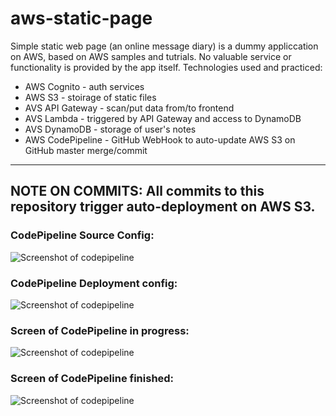 # aws-static-page

Simple static web page (an online message diary) is a dummy appliccation on AWS, based on AWS samples and tutrials. No valuable service or functionality is provided by the app itself. Technologies used and practiced:
  - AWS Cognito - auth services
  - AWS S3  - stoirage of static files
  - AVS API Gateway - scan/put data from/to frontend
  - AVS Lambda  - triggered by API Gateway and access to DynamoDB
  - AVS DynamoDB  - storage of user's notes
  - AWS CodePipeline  - GitHub WebHook to auto-update AWS S3 on GitHub master merge/commit
  ----------------------------------------------------------------------------------------
  NOTE ON COMMITS:
  All commits to this repository trigger auto-deployment on AWS S3.
  ----------------------------------------------------------------------------------------
  
  ### CodePipeline Source Config:
  
  ![Screenshot of codepipeline](https://cc-test-task-andriy-borovets.s3.eu-central-1.amazonaws.com/images/sourceconfigscreen.png)
  
  ### CodePipeline Deployment config:
  
  ![Screenshot of codepipeline](https://cc-test-task-andriy-borovets.s3.eu-central-1.amazonaws.com/images/deployconfigscreen.png)
  
  ### Screen of CodePipeline in progress:
  
  ![Screenshot of codepipeline](https://cc-test-task-andriy-borovets.s3.eu-central-1.amazonaws.com/images/codePipelineProgress.png)

  ### Screen of CodePipeline finished:
  
  ![Screenshot of codepipeline](https://cc-test-task-andriy-borovets.s3.eu-central-1.amazonaws.com/images/codePipeLineFinished.png)
